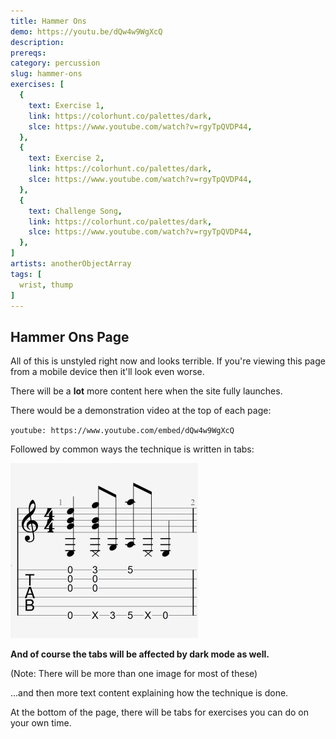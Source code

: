 ```yaml
---
title: Hammer Ons
demo: https://youtu.be/dQw4w9WgXcQ
description: 
prereqs: 
category: percussion
slug: hammer-ons
exercises: [
  {
    text: Exercise 1,
    link: https://colorhunt.co/palettes/dark,
    slce: https://www.youtube.com/watch?v=rgyTpQVDP44,
  },
  {
    text: Exercise 2,
    link: https://colorhunt.co/palettes/dark,
    slce: https://www.youtube.com/watch?v=rgyTpQVDP44,
  },
  {
    text: Challenge Song,
    link: https://colorhunt.co/palettes/dark,
    slce: https://www.youtube.com/watch?v=rgyTpQVDP44,
  },
]
artists: anotherObjectArray
tags: [
  wrist, thump
]
---
```


## Hammer Ons Page

All of this is unstyled right now and looks terrible. If you're viewing this page from a mobile device then it'll look even worse. 

There will be a **lot** more content here when the site fully launches.

There would be a demonstration video at the top of each page:

`youtube: https://www.youtube.com/embed/dQw4w9WgXcQ`

Followed by common ways the technique is written in tabs:

<div class="tabImg">
  <img src="images/exampletab.jpg" />
</div>

**And of course the tabs will be affected by dark mode as well.**

(Note: There will be more than one image for most of these)

...and then more text content explaining how the technique is done. 

At the bottom of the page, there will be tabs for exercises you can do on your own time.